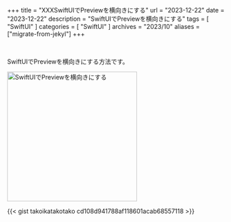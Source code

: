 +++
title = "XXXSwiftUIでPreviewを横向きにする"
url = "2023-12-22"
date = "2023-12-22"
description = "SwiftUIでPreviewを横向きにする"
tags = [
  "SwiftUI"
]
categories = [
  "SwiftUI"
]
archives = "2023/10"
aliases = ["migrate-from-jekyl"]
+++

<br>

SwiftUIでPreviewを横向きにする方法です。

<img src="1.png" width="300px" alt="SwiftUIでPreviewを横向きにする">

{{< gist takoikatakotako cd108d941788af118601acab68557118 >}}
